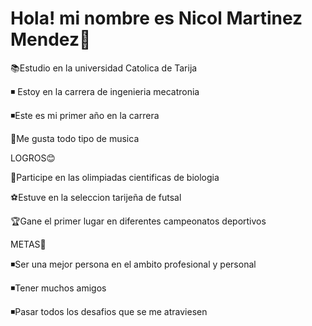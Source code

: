 
# Hola! mi nombre es Nicol Martinez Mendez👋

📚Estudio en la universidad Catolica de Tarija 

◾ Estoy en la carrera de ingenieria mecatronia

◾Este es mi primer año en la carrera

🎵Me gusta todo tipo de musica

LOGROS😊

🌱Participe en las olimpiadas cientificas de biologia

⚽Estuve en la seleccion tarijeña de futsal

🏆Gane el primer lugar en diferentes campeonatos deportivos

METAS🏁

◾Ser una mejor persona en el ambito profesional y personal 

◾Tener muchos amigos

◾Pasar todos los desafios que se me atraviesen













